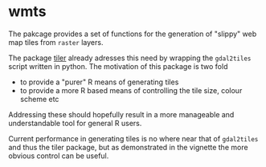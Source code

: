 # wmts

The pakcage provides a set of functions for the generation of "slippy" web map
tiles from `raster` layers.

The package [tiler](https://docs.ropensci.org/tiler/) already adresses this
need by wrapping the `gdal2tiles` script written in python. The motivation of
this package is two fold

- to provide a "purer" R means of generating tiles
- to provide a more R based means of controlling the tile size, colour scheme
etc

Addressing these should hopefully result in a more manageable and
understandable tool for general R users.
  
Current performance in generating tiles is no where near that of `gdal2tiles` and thus the tiler package, but as
demonstrated in the vignette the more obvious control can be useful.




